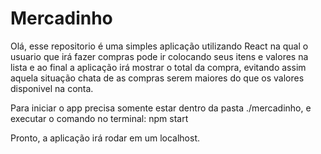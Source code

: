 # Mercadinho
Olá, esse repositorio é uma simples aplicação utilizando React na qual o usuario que irá fazer compras pode ir colocando seus itens e valores na lista e ao final a aplicação irá mostrar o total da compra, evitando assim aquela situação chata de as compras serem maiores do que os valores disponivel na conta. 

Para iniciar o app precisa somente estar dentro da pasta ./mercadinho, e executar o comando no terminal:
npm start

Pronto, a aplicação irá rodar em um localhost.
